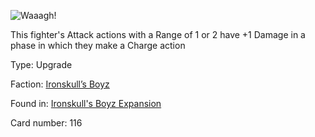 
![Waaagh!](https://warhammerunderworlds.com/wp-content/uploads/sites/6/2017/12/116_ENG-Waaagh.png)

This fighter's Attack actions with a Range of 1 or 2 have +1 Damage in a phase in which they make a Charge action

Type: Upgrade

Faction: [Ironskull’s Boyz](/factions/ironskulls-boyz.md)

Found in: [Ironskull's Boyz Expansion](/locations/ironskulls-boyz-expansion.md)

Card number: 116
